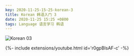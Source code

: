 ```yaml
---
key: 2020-11-25-15-25-korean-3
title: Korean 韩语入门 3
date: 2020-11-25 15:25 +0800
tags: Language 语言学习 韩语
---
```


![Korean 03](https://tenetai.com/iclass/ko3.jpg)

<div>{%- include extensions/youtube.html id='r0gpBIsAF-c' -%}</div>

<!--more-->
